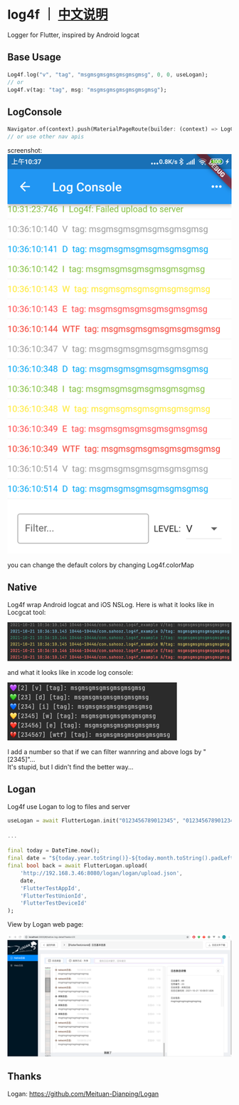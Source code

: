 # log4f ｜ [中文说明](https://blog.csdn.net/u013028621/article/details/120901532)

Logger for Flutter, inspired by Android logcat

## Base Usage

```dart
Log4f.log("v", "tag", "msgmsgmsgmsgmsgmsgmsg", 0, 0, useLogan);
// or
Log4f.v(tag: "tag", msg: "msgmsgmsgmsgmsgmsgmsg");
```

## LogConsole
```dart
Navigator.of(context).push(MaterialPageRoute(builder: (context) => LogConsole()));
// or use other nav apis
```
screenshot:  
![](imgs/logconsole.png) 

you can change the default colors by changing Log4f.colorMap

## Native

Log4f wrap Android logcat and iOS NSLog. Here is what it looks like in Locgcat tool:  

![](imgs/logcat.png)

and what it looks like in xcode log console:  

![](imgs/xcode.png)  

I add a number so that if we can filter wannring and above logs by "[2345]"...  
It's stupid, but I didn't find the better way...

## Logan

Log4f use Logan to log to files and server

```dart
useLogan = await FlutterLogan.init("0123456789012345", "0123456789012345", 1024 * 1024 * 10);

...

final today = DateTime.now();
final date = "${today.year.toString()}-${today.month.toString().padLeft(2, '0')}-${today.day.toString().padLeft(2, '0')}";
final bool back = await FlutterLogan.upload(
    'http://192.168.3.46:8080/logan/logan/upload.json',
    date,
    'FlutterTestAppId',
    'FlutterTestUnionId',
    'FlutterTestDeviceId'
);
```  

View by Logan web page:  

![](imgs/web.png)

## Thanks

Logan: https://github.com/Meituan-Dianping/Logan
